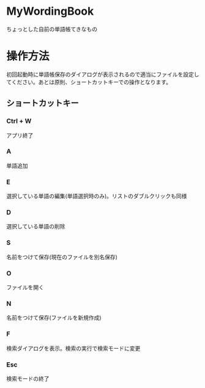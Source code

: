 # MyWordingBook
ちょっとした自前の単語帳てきなもの

# 操作方法
初回起動時に単語帳保存のダイアログが表示されるので適当にファイルを設定してください。あとは原則、ショートカットキーでの操作となります。

## ショートカットキー
### Ctrl + W
アプリ終了

### A
単語追加

### E
選択している単語の編集(単語選択時のみ)。リストのダブルクリックも同様

### D
選択している単語の削除

### S
名前をつけて保存(現在のファイルを別名保存)

### O
ファイルを開く

### N
名前をつけて保存(ファイルを新規作成)

### F
検索ダイアログを表示。検索の実行で検索モードに変更

### Esc
検索モードの終了